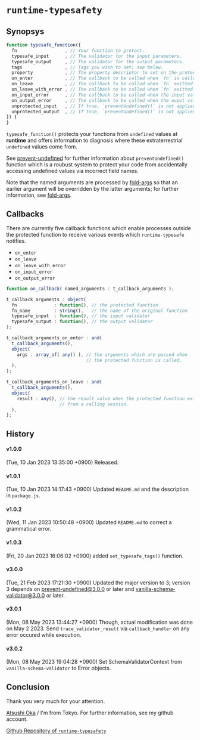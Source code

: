 
 `runtime-typesafety`
================================================================================

 Synopsys
--------------------------------------------------------------------------------

``` javascript
function typesafe_function({
  fn                  , // Your function to protect.
  typesafe_input      , // The validator for the input parameters.
  typesafe_output     , // The validator for the output parameters.
  tags                , // Tags you wish to set; see below.
  property            , // The property descriptor to set on the protected func.
  on_enter            , // The callback to be called when `fn` is called.
  on_leave            , // The callback to be called when `fn` exitted.
  on_leave_with_error , // The callback to be called when `fn` exitted with an error.
  on_input_error      , // The callback to be called when the input validation failed.
  on_output_error     , // The callback to be called when the ouput validation failed.
  unprotected_input   , // If true, `preventUndefined()` is not applied to input arguments.
  unprotected_output  , // If true, `preventUndefined()` is not applied to output arguments.
}) {
}
```
`typesafe_function()` protects your functions from `undefined` values at
**runtime** and offers information to diagnosis where these extraterrestrial
`undefined` values come from.

See [prevent-undefined][] for further information about `preventUndefined()`
function which is a roubust system to protect your code from accidentally
accessing undefined values via incorrect field names.

Note that the named arguments are processed by [fold-args][] so that an earlier
argument will be overridden by the latter arguments; for further information,
see [fold-args][].

[prevent-undefined]: https://www.npmjs.com/package/prevent-undefined
[fold-args]: https://www.npmjs.com/package/fold-args


 Callbacks
--------------------------------------------------------------------------------

There are currently five callback functions which enable processes outside the
protected function to receive various events which `runtime-typesafe` notifies.

  - `on_enter`
  - `on_leave`
  - `on_leave_with_error`
  - `on_input_error`
  - `on_output_error`

```javascript
function on_callback( named_arguments : t_callback_arguments );

t_callback_arguments : object(
  fn              : function(), // the protected function
  fn_name         : string(),   // the name of the original function
  typesafe_input  : function(), // the input validator
  typesafe_output : function(), // the output validator
);

t_callback_arguments_on_enter : and(
  t_callback_arguments(),
  object(
    args : array_of( any() ), // the arguments which are passed when
                              // the protected function is called.
  ),
);

t_callback_arguments_on_leave : and(
  t_callback_arguments(),
  object(
    result : any(), // the result value when the protected function exits
                    // from a calling session.
  ),
);
```

[//]: # (Fri, 10 Feb 2023 16:12:39 +0900)


 History
--------------------------------------------------------------------------------
#### v1.0.0 ####
(Tue, 10 Jan 2023 13:35:00 +0900)
Released.

#### v1.0.1 ####
(Tue, 10 Jan 2023 14:17:43 +0900)
Updated `README.md` and the description in `package.js`.

#### v1.0.2 ####
(Wed, 11 Jan 2023 10:50:48 +0900)
Updated `README.md` to correct a grammatical error.

#### v1.0.3 ####
(Fri, 20 Jan 2023 16:06:02 +0900)
added `set_typesafe_tags()` function.

#### v3.0.0 ####
(Tue, 21 Feb 2023 17:21:30 +0900)
Updated the major version to 3; version 3 depends on prevent-undefined@3.0.0 or
later and vanilla-schema-validator@3.0.0 or later.

#### v3.0.1 ####
(Mon, 08 May 2023 13:44:27 +0900)
Though, actual modification was done on May 2 2023.
Send `trace_validator_result` via `callback_handler` on any error occured while
execution.

#### v3.0.2 ####
(Mon, 08 May 2023 19:04:28 +0900)
Set SchemaValidatorContext from `vanilla-schema-validator` to Error objects.


 Conclusion
--------------------------------------------------------------------------------
Thank you very much for your attention.

[Atsushi Oka][] / I'm from Tokyo. For further information, see my github account.

[Github Repository of `runtime-typesafety`][Github]

[Github]: https://github.com/apupu-framework/runtime-typesafety
[Atsushi Oka]: https://github.com/apupu-framework/

